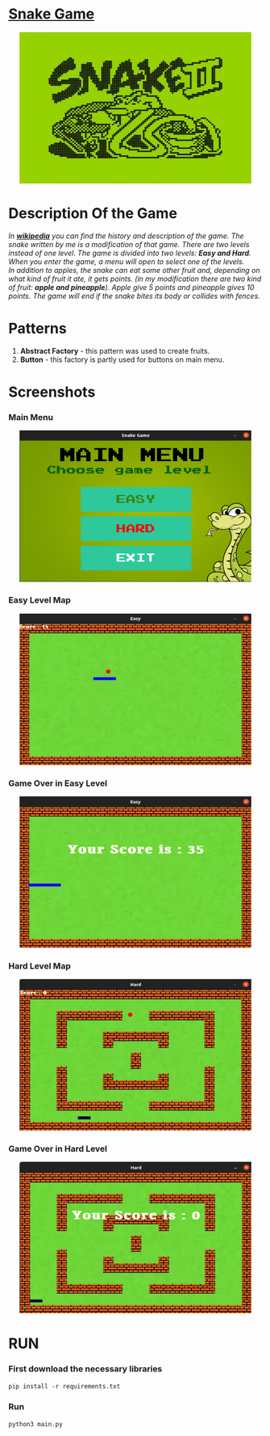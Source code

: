 # [**Snake Game**](https://ru.wikipedia.org/wiki/Snake_(%D0%B8%D0%B3%D1%80%D0%B0))

<p align="center">
  <img width="460" height="300" src="imgs/legendary.jpg" сaption="Легендарная игра" alt="">
</p>





**Description Of the Game**
=====
*In [**wikipedia**](https://ru.wikipedia.org/wiki/Snake_ (%D0%B8%D0%B3%D1%80%D0%B0)) you can find the history and description of the game. 
The snake written by me is a modification of that game. There are two levels instead of one level. The game is divided into two levels: **Easy and Hard**. When you enter the game, a menu will open to select one of the levels.  
In addition to apples, the snake can eat some other fruit and, depending on what kind of fruit it ate, it gets points. (in my modification there are two kind of fruit: **apple and pineapple**). Apple give 5 points and pineapple gives 10 points.
The game will end if the snake bites its body or collides with fences.*

**Patterns**
====
1. **Abstract Factory** - this pattern was used to create fruits.
2. **Button** - this factory is partly used for buttons on main menu.

**Screenshots**
===

### Main Menu
<p align="center">
  <img width="460" height="300" src="imgs/menu.png" сaption="Menu" alt="">
</p>

### Easy Level Map
<p align="center">
  <img width="460" height="300" src="imgs/easy.png" сaption="Easy Map" alt="">
</p>


### Game Over in Easy Level
<p align="center">
  <img width="460" height="300" src="imgs/easy_failed.png" сaption="Crash" alt="">
</p>

### Hard Level Map
<p align="center">
  <img width="460" height="300" src="imgs/hard.png" сaption="Hard Map" alt="">
</p>

### Game Over in Hard Level
<p align="center">
  <img width="460" height="300" src="imgs/hard_failed.png" сaption="Crash" alt="">
</p>


**RUN**
=====

### First download the necessary libraries
    pip install -r requirements.txt

### Run
    python3 main.py
